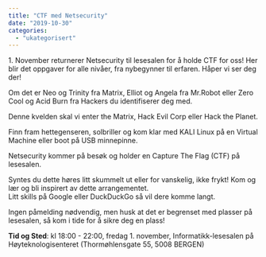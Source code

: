 ```yaml
---
title: "CTF med Netsecurity"
date: "2019-10-30"
categories: 
  - "ukategorisert"
---
```


1\. November returnerer Netsecurity til lesesalen for å holde CTF for oss! Her blir det oppgaver for alle nivåer, fra nybegynner til erfaren. Håper vi ser deg der!

Om det er Neo og Trinity fra Matrix, Elliot og Angela fra Mr.Robot eller Zero Cool og Acid Burn fra Hackers du identifiserer deg med.

Denne kvelden skal vi enter the Matrix, Hack Evil Corp eller Hack the Planet.

Finn fram hettegenseren, solbriller og kom klar med KALI Linux på en Virtual Machine eller boot på USB minnepinne.

Netsecurity kommer på besøk og holder en Capture The Flag (CTF) på lesesalen.

Syntes du dette høres litt skummelt ut eller for vanskelig, ikke frykt! Kom og lær og bli inspirert av dette arrangementet.  
Litt skills på Google eller DuckDuckGo så vil dere komme langt.

Ingen påmelding nødvendig, men husk at det er begrenset med plasser på lesesalen, så kom i tide for å sikre deg en plass!

**Tid og Sted**: kl 18:00 - 22:00, fredag 1. november, Informatikk-lesesalen på Høyteknologisenteret (Thormøhlensgate 55, 5008 BERGEN)
